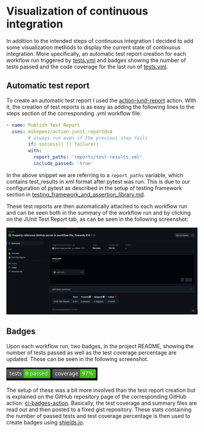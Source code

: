 # Visualization of continuous integration

In addition to the intended steps of continuous integration I decided to add some visualization methods to display the current state of continuous integration. More specifically, an automatic test report creation for each workflow run triggered by  [tests.yml](../../.github/workflows/tests.yml) and badges showing the number of tests passed and the code coverage for the last run of  [tests.yml](../../.github/workflows/tests.yml).

## Automatic test report

To create an automatic test report I used the [action-junit-report](https://github.com/mikepenz/action-junit-report) action. With it, the creation of test reports is as easy as adding the following lines to the steps section of the corresponding .yml workflow file:

```YAML
- name: Publish Test Report
  uses: mikepenz/action-junit-report@v4
        # always run even if the previous step fails
        if: success() || failure()
        with:
          report_paths: 'reports/test-results.xml'
          include_passed: 'true'
```
In the above snippet we are referring to a `report_paths` variable, which contains test_results in xml format after pytest was run. This is due to our configuration of pytest as described in the setup of testing framework section in [testing_framework_and_assertion_library.md](testing_framework_and_assertion_library.md#setup-of-testing-framework).

These test reports are then automatically attached to each workflow run and can be seen both in the summary of the workflow run and by clicking on the JUnit Test Report tab, as can be seen in the following screenshot:

![img.png](test_report.png)

## Badges

Upon each workflow run, two badges, in the project README, showing the number of tests passed as well as the test coverage percentage are updated. These can be seen in the following screenshot.

![img.png](badges.png)

The setup of these was a bit more involved than the test report creation but is explained on the GitHub repository page of the corresponding GitHub action: [ci-badges-action](https://github.com/GaelGirodon/ci-badges-action). Basically, the test coverage and summary files are read out and then posted to a fixed gist repository. These stats containing the number of passed tests and test coverage percentage is then used to create badges using [shields.io](https://shields.io/).
